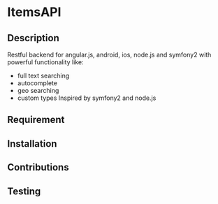 # ItemsAPI 
## Description
Restful backend for angular.js, android, ios, node.js and symfony2 with powerful functionality like:
- full text searching
- autocomplete
- geo searching
- custom types
Inspired by symfony2 and node.js
## Requirement
## Installation
## Contributions
## Testing
